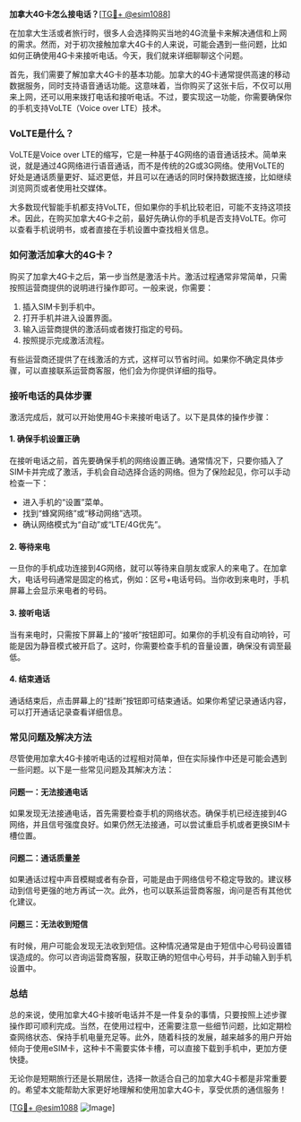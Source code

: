 **加拿大4G卡怎么接电话？**[[TG💪+ @esim1088](https://t.me/s/esim1088)]

在加拿大生活或者旅行时，很多人会选择购买当地的4G流量卡来解决通信和上网的需求。然而，对于初次接触加拿大4G卡的人来说，可能会遇到一些问题，比如如何正确使用4G卡来接听电话。今天，我们就来详细聊聊这个问题。

首先，我们需要了解加拿大4G卡的基本功能。加拿大的4G卡通常提供高速的移动数据服务，同时支持语音通话功能。这意味着，当你购买了这张卡后，不仅可以用来上网，还可以用来拨打电话和接听电话。不过，要实现这一功能，你需要确保你的手机支持VoLTE（Voice over LTE）技术。

### VoLTE是什么？

VoLTE是Voice over LTE的缩写，它是一种基于4G网络的语音通话技术。简单来说，就是通过4G网络进行语音通话，而不是传统的2G或3G网络。使用VoLTE的好处是通话质量更好、延迟更低，并且可以在通话的同时保持数据连接，比如继续浏览网页或者使用社交媒体。

大多数现代智能手机都支持VoLTE，但如果你的手机比较老旧，可能不支持这项技术。因此，在购买加拿大4G卡之前，最好先确认你的手机是否支持VoLTE。你可以查看手机说明书，或者直接在手机设置中查找相关信息。

### 如何激活加拿大的4G卡？

购买了加拿大4G卡之后，第一步当然是激活卡片。激活过程通常非常简单，只需按照运营商提供的说明进行操作即可。一般来说，你需要：

1. 插入SIM卡到手机中。
2. 打开手机并进入设置界面。
3. 输入运营商提供的激活码或者拨打指定的号码。
4. 按照提示完成激活流程。

有些运营商还提供了在线激活的方式，这样可以节省时间。如果你不确定具体步骤，可以直接联系运营商客服，他们会为你提供详细的指导。

### 接听电话的具体步骤

激活完成后，就可以开始使用4G卡来接听电话了。以下是具体的操作步骤：

#### 1. 确保手机设置正确

在接听电话之前，首先要确保手机的网络设置正确。通常情况下，只要你插入了SIM卡并完成了激活，手机会自动选择合适的网络。但为了保险起见，你可以手动检查一下：

- 进入手机的“设置”菜单。
- 找到“蜂窝网络”或“移动网络”选项。
- 确认网络模式为“自动”或“LTE/4G优先”。

#### 2. 等待来电

一旦你的手机成功连接到4G网络，就可以等待来自朋友或家人的来电了。在加拿大，电话号码通常是固定的格式，例如：区号+电话号码。当你收到来电时，手机屏幕上会显示来电者的号码。

#### 3. 接听电话

当有来电时，只需按下屏幕上的“接听”按钮即可。如果你的手机没有自动响铃，可能是因为静音模式被开启了。这时，你需要检查手机的音量设置，确保没有调至最低。

#### 4. 结束通话

通话结束后，点击屏幕上的“挂断”按钮即可结束通话。如果你希望记录通话内容，可以打开通话记录查看详细信息。

### 常见问题及解决方法

尽管使用加拿大4G卡接听电话的过程相对简单，但在实际操作中还是可能会遇到一些问题。以下是一些常见问题及其解决方法：

#### 问题一：无法接通电话

如果发现无法接通电话，首先需要检查手机的网络状态。确保手机已经连接到4G网络，并且信号强度良好。如果仍然无法接通，可以尝试重启手机或者更换SIM卡槽位置。

#### 问题二：通话质量差

如果通话过程中声音模糊或者有杂音，可能是由于网络信号不稳定导致的。建议移动到信号更强的地方再试一次。此外，也可以联系运营商客服，询问是否有其他优化建议。

#### 问题三：无法收到短信

有时候，用户可能会发现无法收到短信。这种情况通常是由于短信中心号码设置错误造成的。你可以咨询运营商客服，获取正确的短信中心号码，并手动输入到手机设置中。

### 总结

总的来说，使用加拿大4G卡接听电话并不是一件复杂的事情，只要按照上述步骤操作即可顺利完成。当然，在使用过程中，还需要注意一些细节问题，比如定期检查网络状态、保持手机电量充足等。此外，随着科技的发展，越来越多的用户开始倾向于使用eSIM卡，这种卡不需要实体卡槽，可以直接下载到手机中，更加方便快捷。

无论你是短期旅行还是长期居住，选择一款适合自己的加拿大4G卡都是非常重要的。希望本文能帮助大家更好地理解和使用加拿大4G卡，享受优质的通信服务！

[[TG💪+ @esim1088](https://t.me/s/esim1088) ![Image](https://i.postimg.cc/4NQfJmqS/Snipaste-2025-05-13-00-14-12.png)]